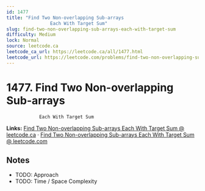 ```yaml
--- 
id: 1477
title: "Find Two Non-overlapping Sub-arrays
                Each With Target Sum"
slug: find-two-non-overlapping-sub-arrays-each-with-target-sum
difficulty: Medium
lock: Normal
source: leetcode.ca
leetcode_ca_url: https://leetcode.ca/all/1477.html
leetcode_url: https://leetcode.com/problems/find-two-non-overlapping-sub-arrays-each-with-target-sum/
---
```


# 1477. Find Two Non-overlapping Sub-arrays
                Each With Target Sum

**Links:** [Find Two Non-overlapping Sub-arrays
                Each With Target Sum @ leetcode.ca](https://leetcode.ca/all/1477.html) · [Find Two Non-overlapping Sub-arrays
                Each With Target Sum @ leetcode.com](https://leetcode.com/problems/find-two-non-overlapping-sub-arrays-each-with-target-sum/)

## Notes
- TODO: Approach
- TODO: Time / Space Complexity
